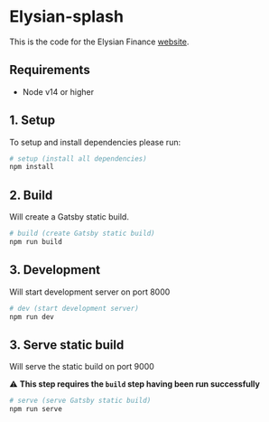 # Elysian-splash

This is the code for the Elysian Finance [website](!https://elysian.finance). 

## Requirements
- Node v14 or higher

## 1. Setup 

To setup and install dependencies please run:

```bash
# setup (install all dependencies)
npm install
```

## 2. Build
Will create a Gatsby static build.

```bash
# build (create Gatsby static build)
npm run build 
```

## 3. Development 
Will start development server on port 8000

```bash
# dev (start development server)
npm run dev
```

## 3. Serve static build
Will serve the static build on port 9000

:warning: **This step requires the `build` step having been run successfully**

```bash
# serve (serve Gatsby static build)
npm run serve
```
